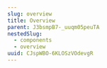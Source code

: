 ```yaml
---
slug: overview
title: Overview
parent: J3bsmpB7-_uuqm05peuTA
nestedSlug:
  - components
  - overview
uuid: CJspWBO-6KLOSzVOdevgR
---
```

